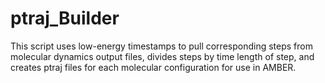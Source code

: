 ptraj_Builder
=============

This script uses low-energy timestamps to pull corresponding steps from molecular
dynamics output files, divides steps by time length of step, and creates ptraj files
for each molecular configuration for use in AMBER.
